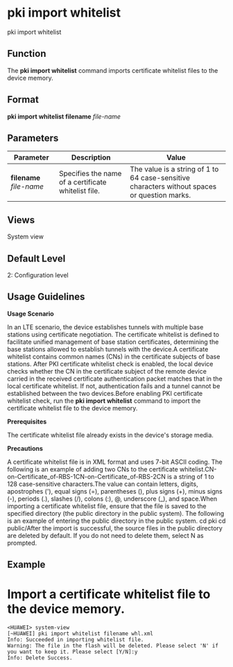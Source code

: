 pki import whitelist
====================

pki import whitelist

Function
--------



The **pki import whitelist** command imports certificate whitelist files to the device memory.




Format
------

**pki import whitelist filename** *file-name*


Parameters
----------

| Parameter | Description | Value |
| --- | --- | --- |
| **filename** *file-name* | Specifies the name of a certificate whitelist file. | The value is a string of 1 to 64 case-sensitive characters without spaces or question marks. |



Views
-----

System view


Default Level
-------------

2: Configuration level


Usage Guidelines
----------------

**Usage Scenario**



In an LTE scenario, the device establishes tunnels with multiple base stations using certificate negotiation. The certificate whitelist is defined to facilitate unified management of base station certificates, determining the base stations allowed to establish tunnels with the device.A certificate whitelist contains common names (CNs) in the certificate subjects of base stations. After PKI certificate whitelist check is enabled, the local device checks whether the CN in the certificate subject of the remote device carried in the received certificate authentication packet matches that in the local certificate whitelist. If not, authentication fails and a tunnel cannot be established between the two devices.Before enabling PKI certificate whitelist check, run the **pki import whitelist** command to import the certificate whitelist file to the device memory.



**Prerequisites**

The certificate whitelist file already exists in the device's storage media.

**Precautions**

A certificate whitelist file is in XML format and uses 7-bit ASCII coding. The following is an example of adding two CNs to the certificate whitelist.<SerialnumberList><Serialnumber>CN-on-Certificate\_of-RBS-1</Serialnumber><Serialnumber>CN-on-Certificate\_of-RBS-2</Serialnumber></SerialnumberList>CN is a string of 1 to 128 case-sensitive characters.The value can contain letters, digits, apostrophes ('), equal signs (=), parentheses (), plus signs (+), minus signs (-), periods (.), slashes (/), colons (:), @, underscore (\_), and space.When importing a certificate whitelist file, ensure that the file is saved to the specified directory (the public directory in the public system). The following is an example of entering the public directory in the public system.<huawei> cd pki<huawei> cd public/After the import is successful, the source files in the public directory are deleted by default. If you do not need to delete them, select N as prompted.


Example
-------

# Import a certificate whitelist file to the device memory.
```
<HUAWEI> system-view
[~HUAWEI] pki import whitelist filename whl.xml
Info: Succeeded in importing whitelist file.
Warning: The file in the flash will be deleted. Please select 'N' if you want to keep it. Please select [Y/N]:y                     
Info: Delete Success.

```